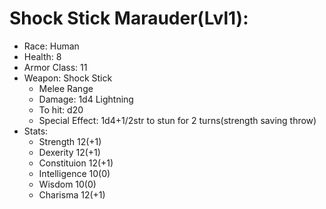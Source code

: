 # Shock Stick Marauder(Lvl1):

 * Race: Human
 * Health: 8
 * Armor Class: 11
 * Weapon: Shock Stick
    - Melee Range
    - Damage: 1d4 Lightning
    - To hit: d20
    - Special Effect: 1d4+1/2str to stun for 2 turns(strength saving throw)
 * Stats:
    - Strength 12(+1)
    - Dexerity 12(+1)
    - Constituion 12(+1)
    - Intelligence 10(0)
    - Wisdom 10(0)
    - Charisma 12(+1)